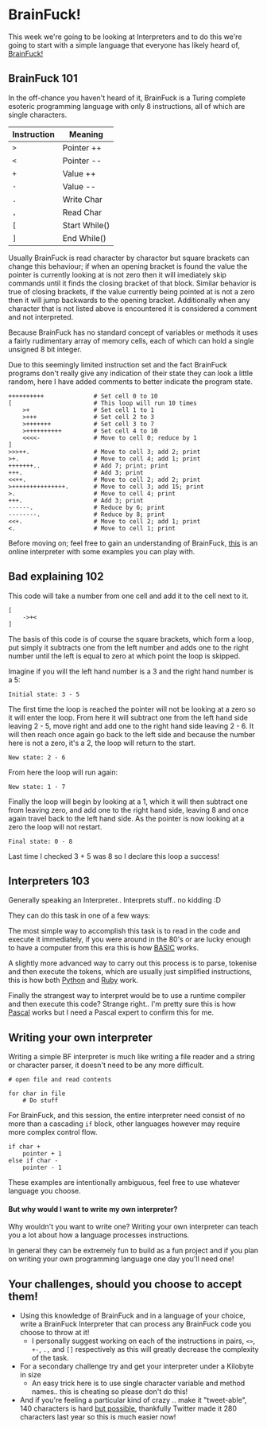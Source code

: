 # BrainFuck!

This week we're going to be looking at Interpreters and to do this we're going to start with a simple language that everyone has likely heard of, [BrainFuck!](https://en.wikipedia.org/wiki/Brainfuck)

## BrainFuck 101

In the off-chance you haven't heard of it, BrainFuck is a Turing complete esoteric programming language with only 8 instructions, all of which are single characters.

Instruction | Meaning
------------|--------
`>` | Pointer ++
`<` | Pointer --
`+` | Value ++
`-` | Value --
`.` | Write Char
`,` | Read Char
`[` | Start While()
`]` | End While()

Usually BrainFuck is read character by charactor but square brackets can change this behaviour; if when an opening bracket is found the value the pointer is currently looking at is not zero then it will imediately skip commands until it finds the closing bracket of that block.  Similar behavior is true of closing brackets, if the value currently being pointed at is not a zero then it will jump backwards to the opening bracket.  Additionally when any character that is not listed above is encountered it is considered a comment and not interpreted.

Because BrainFuck has no standard concept of variables or methods it uses a fairly rudimentary array of memory cells, each of which can hold a single unsigned 8 bit integer.

Due to this seemingly limited instruction set and the fact BrainFuck programs don't really give any indication of their state they can look a little random, here I have added comments to better indicate the program state.

```BrainFuck
++++++++++              # Set cell 0 to 10
[                       # This loop will run 10 times
    >+                  # Set cell 1 to 1
    >+++                # Set cell 2 to 3
    >+++++++            # Set cell 3 to 7
    >++++++++++         # Set cell 4 to 10
    <<<<-               # Move to cell 0; reduce by 1
]
>>>++.                  # Move to cell 3; add 2; print
>+.                     # Move to cell 4; add 1; print
+++++++..               # Add 7; print; print
+++.                    # Add 3; print
<<++.                   # Move to cell 2; add 2; print
>+++++++++++++++.       # Move to cell 3; add 15; print
>.                      # Move to cell 4; print
+++.                    # Add 3; print
------.                 # Reduce by 6; print
--------.               # Reduce by 8; print
<<+.                    # Move to cell 2; add 1; print
<.                      # Move to cell 1; print
```

Before moving on; feel free to gain an understanding of BrainFuck, [this](https://copy.sh/brainfuck/) is an online interpreter with some examples you can play with.

## Bad explaining 102

This code will take a number from one cell and add it to the cell next to it.

```BrainFuck
[
    ->+<
]
```

The basis of this code is of course the square brackets, which form a loop, put simply it subtracts one from the left number and adds one to the right number until the left is equal to zero at which point the loop is skipped.

Imagine if you will the left hand number is a 3 and the right hand number is a 5:

```
Initial state: 3 - 5
```

The first time the loop is reached the pointer will not be looking at a zero so it will enter the loop.  From here it will subtract one from the left hand side leaving 2 - 5, move right and add one to the right hand side leaving 2 - 6.  It will then reach once again go back to the left side and because the number here is not a zero, it's a 2, the loop will return to the start.

```
New state: 2 - 6
```

From here the loop will run again:

```
New state: 1 - 7
```

Finally the loop will begin by looking at a 1, which it will then subtract one from leaving zero, and add one to the right hand side, leaving 8 and once again travel back to the left hand side.  As the pointer is now looking at a zero the loop will not restart.

```
Final state: 0 - 8
```

Last time I checked 3 + 5 was 8 so I declare this loop a success!

## Interpreters 103

Generally speaking an Interpreter.. Interprets stuff.. no kidding :D

They can do this task in one of a few ways:

The most simple way to accomplish this task is to read in the code and execute it immediately, if you were around in the 80's or are lucky enough to have a computer from this era this is how [BASIC](https://en.wikipedia.org/wiki/BASIC) works.

A slightly more advanced way to carry out this process is to parse, tokenise and then execute the tokens, which are usually just simplified instructions, this is how both [Python](http://www.bash.org/?400459) and [Ruby](https://en.wikipedia.org/wiki/Ruby_(programming_language)) work.

Finally the strangest way to interpret would be to use a runtime compiler and then execute this code?  Strange right.. I'm pretty sure this is how [Pascal](https://en.wikipedia.org/wiki/Pascal_(programming_language)) works but I need a Pascal expert to confirm this for me.

## Writing your own interpreter

Writing a simple BF interpreter is much like writing a file reader and a string or character parser, it doesn't need to be any more difficult.

```
# open file and read contents

for char in file
    # Do stuff
```

For BrainFuck, and this session, the entire interpreter need consist of no more than a cascading `if` block, other languages however may require more complex control flow.

```
if char +
    pointer + 1
else if char -
    pointer - 1
```

These examples are intentionally ambiguous, feel free to use whatever language you choose.

#### But why would I want to write my own interpreter?

Why wouldn't you want to write one?  Writing your own interpreter can teach you a lot about how a language processes instructions.

In general they can be extremely fun to build as a fun project and if you plan on writing your own programming language one day you'll need one!

## Your challenges, should you choose to accept them!

* Using this knowledge of BrainFuck and in a language of your choice, write a BrainFuck Interpreter that can process any BrainFuck code you choose to throw at it!
    * I personally suggest working on each of the instructions in pairs, `<>`, `+-`, `.,` and `[]` respectively as this will greatly decrease the complexity of the task.
* For a secondary challenge try and get your interpreter under a Kilobyte in size
    * An easy trick here is to use single character variable and method names.. this is cheating so please don't do this!
* And if you're feeling a particular kind of crazy .. make it "tweet-able", 140 characters is hard [but possible](http://www.danielvik.com/2016/02/tweetable-brainfuck-interpreter-in-c.html), thankfully Twitter made it 280 characters last year so this is much easier now!